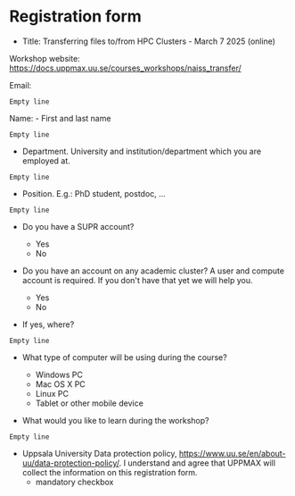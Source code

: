 # Registration form

<!-- markdownlint-disable MD013 --><!-- Allow long lines, to make those more copy-pastable -->


- Title: Transferring files to/from HPC Clusters  - March 7 2025 (online)

Workshop website: <https://docs.uppmax.uu.se/courses_workshops/naiss_transfer/>

Email:

```text
Empty line
```

Name:
    - First and last name

```text
Empty line
```

- Department.
  University and institution/department which you are employed at.

```text
Empty line
```

- Position.
  E.g.: PhD student, postdoc, ...

```text
Empty line
```

- Do you have a SUPR account?
    - Yes
    - No

- Do you have an account on any academic cluster?
  A user and compute account is required. If you don't have that yet we will help you.
    - Yes
    - No

- If yes, where?

```text
Empty line
```

- What type of computer will be using during the course?
    - Windows PC
    - Mac OS X PC
    - Linux PC
    - Tablet or other mobile device

- What would you like to learn during the workshop?

```text
Empty line
```

- Uppsala University Data protection policy, <https://www.uu.se/en/about-uu/data-protection-policy/>.
  I understand and agree that UPPMAX will collect the information on this registration form.
    - mandatory checkbox


<!-- markdownlint-enable MD013 -->
